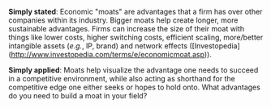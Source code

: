 **Simply stated**: Economic "moats" are advantages that a firm has over other companies within its industry. Bigger moats help create longer, more sustainable advantages. Firms can increase the size of their moat with things like lower costs, higher switching costs, efficient scaling, more/better intangible assets (*e.g.*, IP, brand) and network effects ([Investopedia] (http://www.investopedia.com/terms/e/economicmoat.asp)).

**Simply applied**: Moats help visualize the advantage one needs to succeed in a competitive environment, while also acting as shorthand for the competitive edge one either seeks or hopes to hold onto. What advantages do you need to build a moat in your field?
